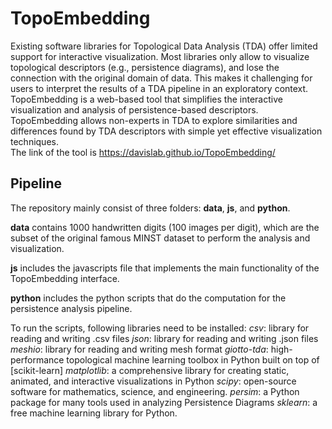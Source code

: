 # TopoEmbedding
Existing software libraries for Topological Data Analysis (TDA) offer limited support for interactive visualization. Most libraries only allow to visualize topological descriptors (e.g., persistence diagrams), and lose the connection with the original domain of data. This makes it challenging  for users to interpret the results of a TDA pipeline in an exploratory context. TopoEmbedding is a web-based tool that simplifies the interactive visualization and analysis of persistence-based descriptors. TopoEmbedding allows non-experts in TDA to explore similarities and differences found by TDA descriptors with simple yet effective visualization techniques.  
The link of the tool is https://davislab.github.io/TopoEmbedding/
## Pipeline
The repository mainly consist of three folders: **data**, **js**, and **python**.

**data** contains 1000 handwritten digits (100 images per digit), which are the subset of the original famous MINST dataset to perform the analysis and visualization.

**js** includes the javascripts file that implements the main functionality of the TopoEmbedding interface.

**python** includes the python scripts that do the computation for the persistence analysis pipeline.

To run the scripts, following libraries need to be installed:
*csv*: library for reading and writing .csv files
*json*: library for reading and writing .json files
*meshio*: library for reading and writing mesh format
*giotto-tda*:  high-performance topological machine learning toolbox in Python built on top of [scikit-learn]
*matplotlib*: a comprehensive library for creating static, animated, and interactive visualizations in Python
*scipy*: open-source software for mathematics, science, and engineering. 
*persim*:  a Python package for many tools used in analyzing Persistence Diagrams
*sklearn*: a free machine learning library for Python.
